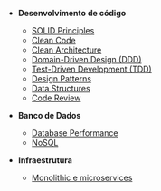 + **Desenvolvimento de código**
  - [SOLID Principles](code-development/solid-principles)
  - [Clean Code](code-development/clean-code)
  - [Clean Architecture](code-development/clean-architecture)
  - [Domain-Driven Design (DDD)](code-development/ddd)
  - [Test-Driven Development (TDD)](code-development/tdd)
  - [Design Patterns](code-development/design-patterns)
  - [Data Structures](code-development/data-structures)
  - [Code Review](code-development/code-review)

+ **Banco de Dados**
  - [Database Performance](database/database-performance)
  - [NoSQL](database/nosql)

+ **Infraestrutura**
  - [Monolithic e microservices](infraestructure/monolithic-microservices)
